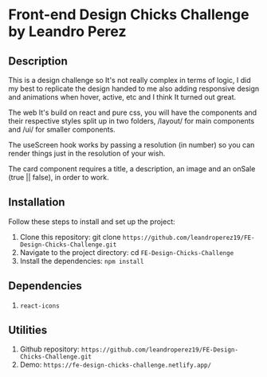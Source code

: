 # Front-end Design Chicks Challenge by Leandro Perez

## Description
This is a design challenge so It's not really complex in terms of logic, I did my best to replicate the design handed to me also adding responsive design and animations when hover, active, etc and I think It turned out great.

The web It's build on react and pure css, you will have the components and their respective styles split up in two folders, /layout/ for main components and /ui/ for smaller components.

The useScreen hook works by passing a resolution (in number) so you can render things just in the resolution of your wish.

The card component requires a title, a description, an image and an onSale (true || false), in order to work.

## Installation

Follow these steps to install and set up the project:

1. Clone this repository: git clone `https://github.com/leandroperez19/FE-Design-Chicks-Challenge.git`
2. Navigate to the project directory: cd `FE-Design-Chicks-Challenge`
3. Install the dependencies: `npm install`

## Dependencies

1. `react-icons`

## Utilities

1. Github repository: `https://github.com/leandroperez19/FE-Design-Chicks-Challenge.git`
2. Demo: `https://fe-design-chicks-challenge.netlify.app/`

